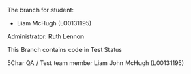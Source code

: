 

 The branch for student:
  - Liam McHugh (L00131195)

 Administrator: Ruth Lennon
 
This Branch contains code in Test Status 

5Char QA / Test team member Liam John McHugh (L00131195) 
